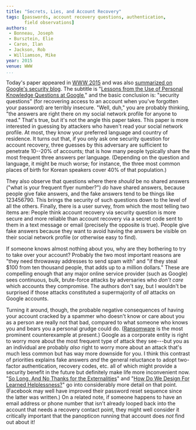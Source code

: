```yaml
---
title: "Secrets, Lies, and Account Recovery"
tags: [passwords, account recovery questions, authentication,
       field observations]
authors:
 - Bonneau, Joseph
 - Bursztein, Elie
 - Caron, Ilan
 - Jackson, Rob
 - Williamson, Mike
year: 2015
venue: WWW
...
```


Today's paper appeared in [WWW 2015][www2015] and was also
[summarized on Google's security blog][lupkqg-b].  The subtitle is
"[Lessons from the Use of Personal Knowledge Questions at Google][lupkqg],"
and the basic conclusion is: "security questions" (for recovering
access to an account when you've forgotten your password) are terribly
insecure.  "Well, duh," you are probably thinking, "the answers are
right there on my social network profile for anyone to read."  That's
true, but it's not the angle this paper takes.  This paper is more
interested in guessing by attackers who haven't read your social
network profile.  At most, they know your preferred language and
country of residence.  It turns out that, if you only ask one security
question for account recovery, three guesses by this adversary are
sufficient to penetrate 10--20% of accounts; that is how many people
typically share the most frequent three answers per language.
(Depending on the question and language, it might be much worse; for
instance, the three most common places of birth for Korean speakers
cover 40% of that population.)

They also observe that questions where there _should_ be no shared
answers ("what is your frequent flyer number?") _do_ have shared
answers, because people give fake answers, and the fake answers tend
to be things like 123456790.  This brings the security of such
questions down to the level of all the others.  Finally, there is a
user survey, from which the most telling two items are: People think
account recovery via security question is more secure and more
reliable than account recovery via a secret code sent to them in a
text message or email (precisely the opposite is true).  People give
fake answers because they want to avoid having the answers be visible
on their social network profile (or otherwise easy to find).

If someone knows almost nothing about you, why are they bothering to
try to take over your account?  Probably the two most important
reasons are "they need throwaway addresses to send spam with" and "if
they steal $100 from ten thousand people, that adds up to a million
dollars."  These are compelling enough that any major online service
provider (such as Google) sees continuous, bulk, brute-force attacks
by adversaries who _don't care_ which accounts they compromise.  The
authors don't say, but I wouldn't be surprised if those attacks
constituted a supermajority of _all_ attacks on Google accounts.

Turning it around, though, the probable negative consequences of
having your account cracked by a spammer who doesn't know or care
about you as a person are really not that bad, compared to what
someone who knows you and bears you a personal grudge could do.
([Ransomware][] is the most prominent counterexample at present.)
Google as a corporate entity is right to worry more about the most
frequent type of attack they see---but you as an individual are
probably _also_ right to worry more about an attack that's much less
common but has way more downside for you.  I think this contrast of
priorities explains fake answers _and_ the general reluctance to adopt
two-factor authentication, recovery codes, etc. all of which might
provide a security benefit in the future but definitely make life more
inconvenient now.
"[So Long, And No Thanks for the Externalities][externalities]" and
"[How Do We Design For Learned Helplessness?][helplessness]" go into
considerably more detail on that point.  (Facebook may well have
improved their password reset sequence since the latter was written.)
On a related note, if someone happens to have an email address or
phone number that isn't already looped back into the account that
needs a recovery contact point, they might well consider it critically
important that the panopticon running that account does _not_ find out
about it!

[www2015]: http://www2015.wwwconference.org/
[lupkqg-b]: http://googleonlinesecurity.blogspot.com/2015/05/new-research-some-tough-questions-for.html
[lupkqg]: https://cdn.elie.net/publications/secrets-lies-and-account-recovery-lessons-from-the-use-of-personal-knowledge-questions-at-google.pdf
[Ransomware]: http://www.howtogeek.com/174343/ransomware-why-this-new-malware-is-so-dangerous-and-how-to-protect-yourself/
[externalities]: http://research.microsoft.com/en-us/um/people/cormac/papers/2009/solongandnothanks.pdf
[helplessness]: http://pamgriffith.net/blog/how-do-we-design-for-learned-helplessness/
